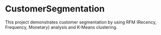# CustomerSegmentation
This project demonstrates customer segmentation by using RFM (Recency, Frequency, Monetary) analysis and K-Means clustering.
